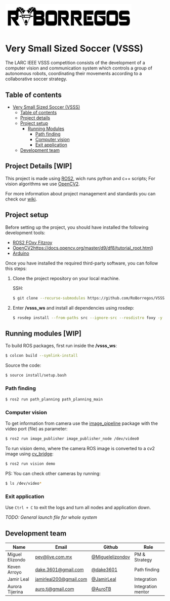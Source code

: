 <img src="docs/images/roborregos_logo.png" width="400" ><img> 

# Very Small Sized Soccer (VSSS)           

The LARC IEEE VSSS competition consists of the development of a computer vision and communication system which controls a group of autonomous robots, coordinating their movements according to a collaborative soccer strategy.

## Table of contents

- [Very Small Sized Soccer (VSSS)](#very-small-sized-soccer-(vsss))
  - [Table of contents](#table-of-contents)
  - [Project details](#project-details-[wip])
  - [Project setup](#project-setup)
    - [Running Modules](#running-modules-[wip])
      - [Path finding](#path-finding)
      - [Computer vision](#computer-vision)
      - [Exit application](#exit-application)
  - [Development team](#development-team)

## Project Details [WIP]

This project is made using [ROS2](https://docs.ros.org/en/foxy/index.html), wich runs python and c++ scripts; For vision algorithms we use [OpenCV2](https://opencv.org/).

For more information about project management and standards you can check our [wiki](https://github.com/RoBorregos/VSSS/wiki).


## Project setup

Before setting up the project, you should have installed the following development tools:

- [ROS2 FOxy Fitzroy](https://docs.ros.org/en/foxy/Installation.html)
- [OpenCV2](https://docs.opencv.org/master/d9/df8/tutorial_root.html)https://docs.opencv.org/master/d9/df8/tutorial_root.html)
- [Arduino](https://www.arduino.cc/en/software)

Once you have installed the required third-party software, you can follow this steps:

1. Clone the project repository on your local machine.

   SSH:

   ```bash
   $ git clone --recurse-submodules https://github.com/RoBorregos/VSSS.git
   ```

2. Enter __/vsss_ws__ and install all dependencies using rosdep:

   ```bash
   $ rosdep install --from-paths src --ignore-src --rosdistro foxy -y --skip-keys "console_bridge fastcdr fastrtps libopensplice67 libopensplice69 rti-connext-dds-5.3.1 urdfdom_headers"
   ```

## Running modules [WIP]

To build ROS packages, first run inside the __/vsss_ws__:

```bash
$ colcon build --symlink-install
```

Source the code:

```bash
$ source install/setup.bash
```

### Path finding

```bash
$ ros2 run path_planning path_planning_main
```

### Computer vision
To get information from camera use the [image_pipeline](http://wiki.ros.org/image_pipeline) package with the video port (file) as parameter:

```bash
$ ros2 run image_publisher image_publisher_node /dev/video0
```

To run vision demo, where the camera ROS image is converted to a cv2 image using [cv_bridge](https://github.com/ros-perception/vision_opencv/tree/ros2/cv_bridge):

```bash
$ ros2 run vision demo 
```

PS: You can check other cameras by running:
```bash
$ ls /dev/video*
```

### Exit application
Use `Ctrl + C` to exit the logs and turn all nodes and application down.

*TODO: General launch file for whole system*

## Development team

| Name                    | Email                                                               | Github                                                       | Role      |
| ----------------------- | ------------------------------------------------------------------- | ------------------------------------------------------------ | --------- |
| Miguel Elizondo | [pev@live.com.mx](mailto:pev@live.com.mx) | [@Miguelelizondov](https://github.com/Miguelelizondov) | PM & Strategy |
| Keven Arroyo | [dake.3601@gmail.com](mailto:dake.3601@gmail.com) | [@dake3601](https://github.com/dake3601) | Path finding |
| Jamir Leal | [jamirleal200@gmail.com](mailto:jamirleal200@gmail.com) | [@JamirLeal](https://github.com/JamirLeal) | Integration |
| Aurora Tijerina | [auro.tj@gmail.com](mailto:auro.tj@gmail.com)                       | [@AuroTB](https://github.com/aurotb)                         | Integration mentor |

